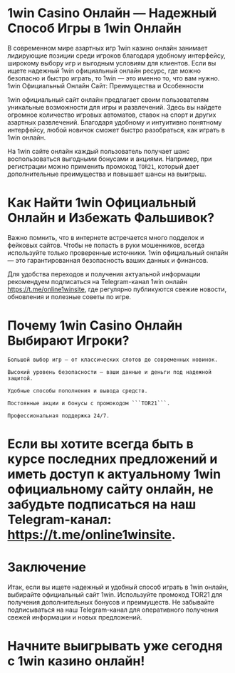 # 1win Casino Онлайн — Надежный Способ Игры в 1win Онлайн

В современном мире азартных игр 1win казино онлайн занимает лидирующие позиции среди игроков благодаря удобному интерфейсу, широкому выбору игр и выгодным условиям для клиентов. Если вы ищете надежный 1win официальный онлайн ресурс, где можно безопасно и быстро играть, то 1win — это именно то, что вам нужно.
1win Официальный Онлайн Сайт: Преимущества и Особенности

1win официальный сайт онлайн предлагает своим пользователям уникальные возможности для игры и развлечений. Здесь вы найдете огромное количество игровых автоматов, ставок на спорт и других азартных развлечений. Благодаря удобному и интуитивно понятному интерфейсу, любой новичок сможет быстро разобраться, как играть в 1win онлайн.

На 1win сайте онлайн каждый пользователь получает шанс воспользоваться выгодными бонусами и акциями. Например, при регистрации можно применить промокод ```TOR21```, который дает дополнительные преимущества и повышает шансы на выигрыш.
# Как Найти 1win Официальный Онлайн и Избежать Фальшивок?

Важно помнить, что в интернете встречается много подделок и фейковых сайтов. Чтобы не попасть в руки мошенников, всегда используйте только проверенные источники. 1win официальный онлайн — это гарантированная безопасность ваших данных и финансов.

Для удобства переходов и получения актуальной информации рекомендуем подписаться на Telegram-канал 1win онлайн https://t.me/online1winsite, где регулярно публикуются свежие новости, обновления и полезные советы по игре.
# Почему 1win Casino Онлайн Выбирают Игроки?

    Большой выбор игр — от классических слотов до современных новинок.

    Высокий уровень безопасности — ваши данные и деньги под надежной защитой.

    Удобные способы пополнения и вывода средств.

    Постоянные акции и бонусы с промокодом ```TOR21```.

    Профессиональная поддержка 24/7.

# Если вы хотите всегда быть в курсе последних предложений и иметь доступ к актуальному 1win официальному сайту онлайн, не забудьте подписаться на наш Telegram-канал: https://t.me/online1winsite.
# Заключение

Итак, если вы ищете надежный и удобный способ играть в 1win онлайн, выбирайте официальный сайт 1win. Используйте промокод TOR21 для получения дополнительных бонусов и преимуществ. Не забывайте подписываться на наш Telegram-канал для оперативного получения свежей информации и новых предложений.

# Начните выигрывать уже сегодня с 1win казино онлайн!
